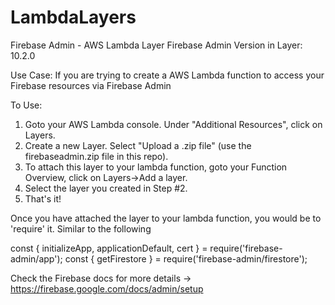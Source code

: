 # LambdaLayers
Firebase Admin - AWS Lambda Layer
Firebase Admin Version in Layer: 10.2.0

Use Case: If you are trying to create a AWS Lambda function to access your Firebase resources via Firebase Admin

To Use: 
1. Goto your AWS Lambda console. Under "Additional Resources", click on Layers.
2. Create a new Layer. Select "Upload a .zip file" (use the firebaseadmin.zip file in this repo). 
3. To attach this layer to your lambda function, goto your Function Overview, click on Layers->Add a layer. 
4. Select the layer you created in Step #2.
5. That's it! 

Once you have attached the layer to your lambda function, you would be to 'require' it. Similar to the following

const { initializeApp, applicationDefault, cert } = require('firebase-admin/app');
const { getFirestore } = require('firebase-admin/firestore');

Check the Firebase docs for more details -> https://firebase.google.com/docs/admin/setup
